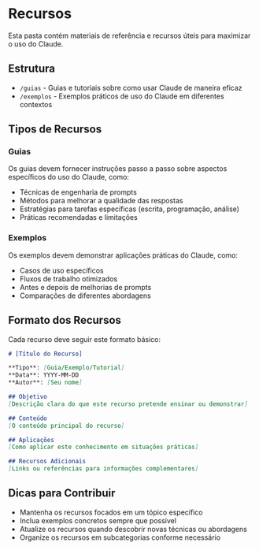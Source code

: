 # Recursos

Esta pasta contém materiais de referência e recursos úteis para maximizar o uso do Claude.

## Estrutura

- `/guias` - Guias e tutoriais sobre como usar Claude de maneira eficaz
- `/exemplos` - Exemplos práticos de uso do Claude em diferentes contextos

## Tipos de Recursos

### Guias

Os guias devem fornecer instruções passo a passo sobre aspectos específicos do uso do Claude, como:

- Técnicas de engenharia de prompts
- Métodos para melhorar a qualidade das respostas
- Estratégias para tarefas específicas (escrita, programação, análise)
- Práticas recomendadas e limitações

### Exemplos

Os exemplos devem demonstrar aplicações práticas do Claude, como:

- Casos de uso específicos
- Fluxos de trabalho otimizados
- Antes e depois de melhorias de prompts
- Comparações de diferentes abordagens

## Formato dos Recursos

Cada recurso deve seguir este formato básico:

```markdown
# [Título do Recurso]

**Tipo**: [Guia/Exemplo/Tutorial]
**Data**: YYYY-MM-DD
**Autor**: [Seu nome]

## Objetivo
[Descrição clara do que este recurso pretende ensinar ou demonstrar]

## Conteúdo
[O conteúdo principal do recurso]

## Aplicações
[Como aplicar este conhecimento em situações práticas]

## Recursos Adicionais
[Links ou referências para informações complementares]
```

## Dicas para Contribuir

- Mantenha os recursos focados em um tópico específico
- Inclua exemplos concretos sempre que possível
- Atualize os recursos quando descobrir novas técnicas ou abordagens
- Organize os recursos em subcategorias conforme necessário
